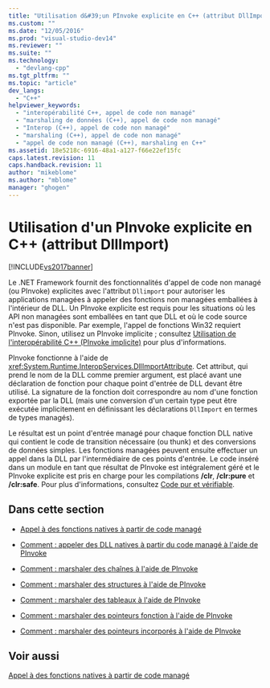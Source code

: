 ```yaml
---
title: "Utilisation d&#39;un PInvoke explicite en C++ (attribut DllImport) | Microsoft Docs"
ms.custom: ""
ms.date: "12/05/2016"
ms.prod: "visual-studio-dev14"
ms.reviewer: ""
ms.suite: ""
ms.technology: 
  - "devlang-cpp"
ms.tgt_pltfrm: ""
ms.topic: "article"
dev_langs: 
  - "C++"
helpviewer_keywords: 
  - "interopérabilité C++, appel de code non managé"
  - "marshaling de données (C++), appel de code non managé"
  - "Interop (C++), appel de code non managé"
  - "marshaling (C++), appel de code non managé"
  - "appel de code non managé (C++), marshaling en C++"
ms.assetid: 18e5218c-6916-48a1-a127-f66e22ef15fc
caps.latest.revision: 11
caps.handback.revision: 11
author: "mikeblome"
ms.author: "mblome"
manager: "ghogen"
---
```

# Utilisation d&#39;un PInvoke explicite en C++ (attribut DllImport)
[!INCLUDE[vs2017banner](../assembler/inline/includes/vs2017banner.md)]

Le .NET Framework fournit des fonctionnalités d'appel de code non managé \(ou PInvoke\) explicites avec l'attribut `Dllimport` pour autoriser les applications managées à appeler des fonctions non managées emballées à l'intérieur de DLL.  Un PInvoke explicite est requis pour les situations où les API non managées sont emballées en tant que DLL et où le code source n'est pas disponible.  Par exemple, l'appel de fonctions Win32 requiert PInvoke.  Sinon, utilisez un PInvoke implicite ; consultez [Utilisation de l'interopérabilité C\+\+ \(PInvoke implicite\)](../dotnet/using-cpp-interop-implicit-pinvoke.md) pour plus d'informations.  
  
 PInvoke fonctionne à l'aide de <xref:System.Runtime.InteropServices.DllImportAttribute>.  Cet attribut, qui prend le nom de la DLL comme premier argument, est placé avant une déclaration de fonction pour chaque point d'entrée de DLL devant être utilisé.  La signature de la fonction doit correspondre au nom d'une fonction exportée par la DLL \(mais une conversion d'un certain type peut être exécutée implicitement en définissant les déclarations `DllImport` en termes de types managés\).  
  
 Le résultat est un point d'entrée managé pour chaque fonction DLL native qui contient le code de transition nécessaire \(ou thunk\) et des conversions de données simples.  Les fonctions managées peuvent ensuite effectuer un appel dans la DLL par l'intermédiaire de ces points d'entrée.  Le code inséré dans un module en tant que résultat de PInvoke est intégralement géré et le PInvoke explicite est pris en charge pour les compilations **\/clr**, **\/clr:pure** et **\/clr:safe**.  Pour plus d'informations, consultez [Code pur et vérifiable](../dotnet/pure-and-verifiable-code-cpp-cli.md).  
  
## Dans cette section  
  
-   [Appel à des fonctions natives à partir de code managé](../dotnet/calling-native-functions-from-managed-code.md)  
  
-   [Comment : appeler des DLL natives à partir du code managé à l'aide de PInvoke](../dotnet/how-to-call-native-dlls-from-managed-code-using-pinvoke.md)  
  
-   [Comment : marshaler des chaînes à l'aide de PInvoke](../dotnet/how-to-marshal-strings-using-pinvoke.md)  
  
-   [Comment : marshaler des structures à l'aide de PInvoke](../dotnet/how-to-marshal-structures-using-pinvoke.md)  
  
-   [Comment : marshaler des tableaux à l'aide de PInvoke](../dotnet/how-to-marshal-arrays-using-pinvoke.md)  
  
-   [Comment : marshaler des pointeurs fonction à l'aide de PInvoke](../dotnet/how-to-marshal-function-pointers-using-pinvoke.md)  
  
-   [Comment : marshaler des pointeurs incorporés à l'aide de PInvoke](../dotnet/how-to-marshal-embedded-pointers-using-pinvoke.md)  
  
## Voir aussi  
 [Appel à des fonctions natives à partir de code managé](../dotnet/calling-native-functions-from-managed-code.md)